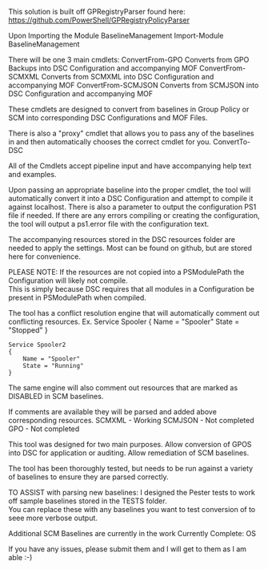 This solution is built off GPRegistryParser found here: https://github.com/PowerShell/GPRegistryPolicyParser

Upon Importing the Module BaselineManagement
	Import-Module BaselineManagement 

There will be one 3 main cmdlets:
	ConvertFrom-GPO
Converts from GPO Backups into DSC Configuration and accompanying MOF
	ConvertFrom-SCMXML
Converts from SCMXML into DSC Configuration and accompanying MOF
	ConvertFrom-SCMJSON
Converts from SCMJSON into DSC Configuration and accompanying MOF

These cmdlets are designed to convert from baselines in Group Policy or SCM into corresponding DSC Configurations and MOF Files.

There is also a "proxy" cmdlet that allows you to pass any of the baselines in and then automatically chooses the correct cmdlet for you.
	ConvertTo-DSC

All of the Cmdlets accept pipeline input and have accompanying help text and examples.

Upon passing an appropriate baseline into the proper cmdlet, the tool will automatically convert it into a DSC Configuration and attempt to compile it against localhost.
	There is also a parameter to output the configuration PS1 file if needed. 
If there are any errors compiling or creating the configuration, the tool will output a ps1.error file with the configuration text.

The accompanying resources stored in the DSC resources folder are needed to apply the settings.  Most can be found on github, but are stored here for convenience.

PLEASE NOTE: If the resources are not copied into a PSModulePath the Configuration will likely not compile.  
This is simply because DSC requires that all modules in a Configuration be present in PSModulePath when compiled.

The tool has a conflict resolution engine that will automatically comment out conflicting resources.
	Ex.
	Service Spooler
	{
		Name = "Spooler"
		State = "Stopped"
	} 

	Service Spooler2
	{
		Name = "Spooler"
		State = "Running"
	}

The same engine will also comment out resources that are marked as DISABLED in SCM baselines.

If comments are available they will be parsed and added above corresponding resources.
	SCMXML - Working
	SCMJSON - Not completed
	GPO - Not completed
 
This tool was designed for two main purposes.
	Allow conversion of GPOS into DSC for application or auditing.
	Allow remediation of SCM baselines.

The tool has been thoroughly tested, but needs to be run against a variety of baselines to ensure they are parsed correctly.

TO ASSIST with parsing new baselines:
	I designed the Pester tests to work off sample baselines stored in the TESTS folder.  
You can replace these with any baselines you want to test conversion of to seee more verbose output.

Additional SCM Baselines are currently in the work
	Currently Complete: OS

If you have any issues, please submit them and I will get to them as I am able :-)

	

